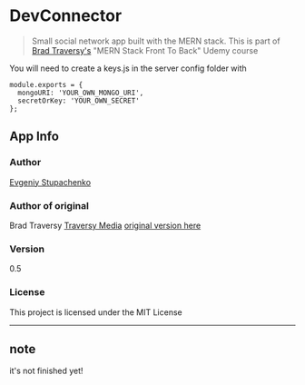 # DevConnector

> Small social network app built with the MERN stack. This is part of [Brad Traversy's](https://www.udemy.com/user/brad-traversy) "MERN Stack Front To Back" Udemy course

You will need to create a keys.js in the server config folder with

```
module.exports = {
  mongoURI: 'YOUR_OWN_MONGO_URI',
  secretOrKey: 'YOUR_OWN_SECRET'
};
```

## App Info

### Author

[Evgeniy Stupachenko](https://www.linkedin.com/in/evgeniy-stupachenko-715061b8/)

### Author of original

Brad Traversy [Traversy Media](http://www.traversymedia.com)
[original version here](https://github.com/bradtraversy/devconnector)

### Version

0.5

### License

This project is licensed under the MIT License

---

## note

it's not finished yet!
